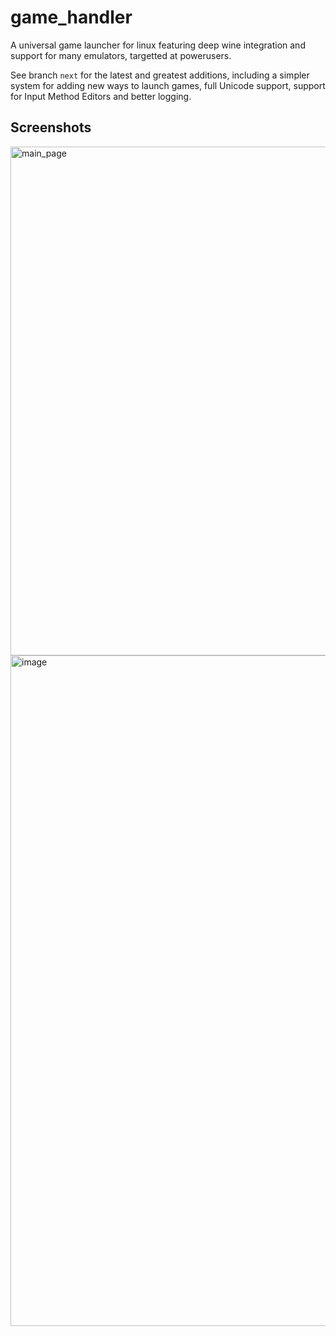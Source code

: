 # game\_handler
A universal game launcher for linux featuring deep wine integration and support for many emulators, targetted at powerusers.

See branch `next` for the latest and greatest additions, including a simpler system for adding new ways to launch games, full Unicode support, support for Input Method Editors and better logging.

## Screenshots

<img width="1528" height="814" alt="main_page" src="https://github.com/user-attachments/assets/555b2f85-73d1-4b62-a13f-b1ae3eb40b20" />
<img width="1480" height="1073" alt="image" src="https://github.com/user-attachments/assets/31fde441-48f3-4291-9a63-e36c95b8b1b4" />

